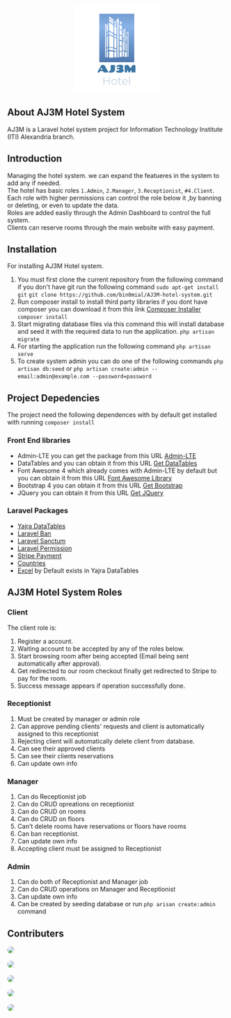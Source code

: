 ﻿<p align="center"><img src="public/images/logo/AJ3M%20Logo.png"></p>

## About AJ3M Hotel System
AJ3M is a Laravel hotel system project for Information Technology Institute (ITI) Alexandria branch. 

## Introduction
Managing the hotel system. we can expand the featueres in the system to add any if needed.  
The hotel has basic roles `1.Admin`, `2.Manager`, `3.Receptionist`, `#4.Client`.  
Each role with higher permissions can control the role below it ,by banning or deleting, or even to update the data.  
Roles are added easliy through the Admin Dashboard to control the full system.  
Clients can reserve rooms through the main website with easy payment.

## Installation
For installing AJ3M Hotel system.
1. You must first clone the current repository from the following command if you don't have git run the following command `sudo apt-get install git`
```git clone https://github.com/bin0mial/AJ3M-hotel-system.git``` 
2. Run composer install to install third party libraries if you dont have composer you can download it from this link [Composer Installer](https://getcomposer.org/)
```composer install``` 
3. Start migrating database files via this command this will install database and seed it with the required data to run the application.
```php artisan migrate``` 
4. For starting the application run the following command 
```php artisan serve```
5. To create system admin you can do one of the following commands 
```php artisan db:seed``` 
or 
```php artisan create:admin --email:admin@example.com --password=password```

## Project Depedencies
The project need the following dependences with by default get installed with running `composer install`
### Front End libraries
- Admin-LTE you can get the package from this URL [Admin-LTE](https://adminlte.io/)
- DataTables and you can obtain it from this URL [Get DataTables](https://datatables.net/)
- Font Awesome 4 which already comes with Admin-LTE by default but you can obtain it from this URL [Font Awesome Library](https://fontawesome.com/)
- Bootstrap 4 you can obtain it from this URL [Get Bootstrap](https://getbootstrap.com/docs/4.6/getting-started/introduction/)
- JQuery you can obtain it from this URL [Get JQuery](https://jquery.com/) 

### Laravel Packages
- [Yajra DataTables](https://datatables.yajrabox.com/)
- [Laravel Ban](https://github.com/cybercog/laravel-ban)
- [Laravel Sanctum](https://laravel.com/docs/8.x/sanctum)
- [Laravel Permission](https://github.com/spatie/laravel-permission)
- [Stripe Payment](https://stripe.com/)
- [Countries](https://github.com/rinvex/country)
- [Excel](https://github.com/Maatwebsite/Laravel-Excel) by Default exists in Yajra DataTables 
## AJ3M Hotel System Roles
### Client
The client role is:
1. Register a account.
2. Waiting account to be accepted by any of the roles below.
3. Start browsing room after being accepted (Email being sent automatically after approval).
4. Get redirected to our room checkout finally get redirected to Stripe to pay for the room.
5. Success message  appears if operation successfully done.
### Receptionist
1. Must be created by manager or admin role
2. Can approve pending clients' requests and client is automatically assigned to this receptionist
3. Rejecting client will automatically delete client from database.
4. Can see their approved clients
5. Can see their clients reservations
6. Can update own info
### Manager
1. Can do Receptionist job
2. Can do CRUD opreations on receptionist
3. Can do CRUD on rooms
4. Can do CRUD on floors
5. Can't delete rooms have reservations or floors have rooms
6. Can ban receptionist.
7. Can update own info
8. Accepting client must be assigned to Receptionist
### Admin
1. Can do both of Receptionist and Manager job
2. Can do CRUD operations on Manager and Receptionist
3. Can update own info
4. Can be created by seeding database or run `php arisan create:admin` command
## Contributers
<a href="https://github.com/bin0mial"><img src="https://github.com/bin0mial.png" width="7%" style="border-radius:50%;margin-right:10px;" /></a>

<a href="https://github.com/abdelrahmany0"><img src="https://github.com/abdelrahmany0.png" width="7%" style="border-radius:50%;margin-right:10px;" /></a>

<a href="https://github.com/mahmoudm4"><img src="https://github.com/mahmoudm4.png" width="7%" style="border-radius:50%;margin-right:10px;" /></a>

<a href="https://github.com/MalikHesham"><img src="https://github.com/MalikHesham.png" width="7%" style="border-radius:50%;margin-right:10px;" /></a>

<a href="https://github.com/MohammedHieba"><img src="https://github.com/MohammedHieba.png" width="7%" style="border-radius:50%;margin-right:10px;" /></a>


